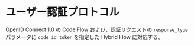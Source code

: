 # ユーザー認証プロトコル

OpenID Connect 1.0 の Code Flow および、認証リクエストの `response_type` パラメータに `code id_token` を指定した Hybrid Flow に対応する。
